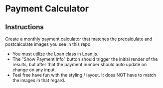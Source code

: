 # Payment Calculator

## Instructions
Create a monthly payment calculator that matches the precalculate and postcalculate images you see in this repo. 

- You must utilize the Loan class in Loan.js.
- The "Show Payment Info" button should trigger the initial render of the results, but after that the payment number should auto update on change on any input.
- Feel free have fun with the styling / layout. It does NOT have to match the images in that regard.

